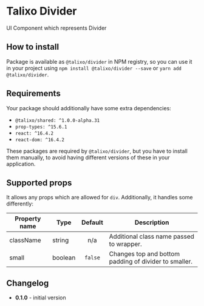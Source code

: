# Talixo Divider

UI Component which represents Divider

## How to install

Package is available as `@talixo/divider` in NPM registry, so you can use it in your project
using `npm install @talixo/divider --save` or `yarn add @talixo/divider`.

## Requirements

Your package should additionally have some extra dependencies:

- `@talixo/shared: ^1.0.0-alpha.31`
- `prop-types: ^15.6.1`
- `react: ^16.4.2`
- `react-dom: ^16.4.2`

These packages are required by `@talixo/divider`, but you have to install them manually,
to avoid having different versions of these in your application.

## Supported props

It allows any props which are allowed for `div`. Additionally, it handles some differently:

Property name | Type      | Default | Description                    
--------------|-----------|:-------:|--------------------------------
className     | string    | n/a     | Additional class name passed to wrapper.
small         | boolean   | `false` | Changes top and bottom padding of divider to smaller.

## Changelog

- **0.1.0** - initial version
